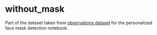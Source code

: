 # without_mask

Part of the dataset taken from [observations dataset](https://github.com/prajnasb/observations) for the personalized face mask detection notebook.
